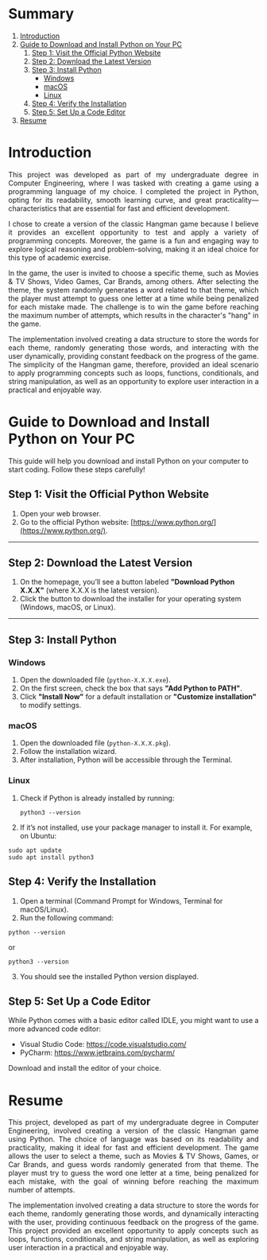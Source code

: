 # Summary
1. [Introduction](#introduction)
2. [Guide to Download and Install Python on Your PC](#guide-to-download-and-install-python-on-your-pc)
   1. [Step 1: Visit the Official Python Website](#step-1-visit-the-official-python-website)
   2. [Step 2: Download the Latest Version](#step-2-download-the-latest-version)
   3. [Step 3: Install Python](#step-3-install-python)
      - [Windows](#windows)
      - [macOS](#macos)
      - [Linux](#linux)
   4. [Step 4: Verify the Installation](#step-4-verify-the-installation)
   5. [Step 5: Set Up a Code Editor](#step-5-set-up-a-code-editor)
3. [Resume](#resume)


# Introduction

<div class="introduction" align="justify">
This project was developed as part of my undergraduate degree in Computer Engineering, where I was tasked with creating a game using a programming language of my choice. I completed the project in Python, opting for its readability, smooth learning curve, and great practicality—characteristics that are essential for fast and efficient development.

I chose to create a version of the classic Hangman game because I believe it provides an excellent opportunity to test and apply a variety of programming concepts. Moreover, the game is a fun and engaging way to explore logical reasoning and problem-solving, making it an ideal choice for this type of academic exercise.

In the game, the user is invited to choose a specific theme, such as Movies & TV Shows, Video Games, Car Brands, among others. After selecting the theme, the system randomly generates a word related to that theme, which the player must attempt to guess one letter at a time while being penalized for each mistake made. The challenge is to win the game before reaching the maximum number of attempts, which results in the character's "hang" in the game.

The implementation involved creating a data structure to store the words for each theme, randomly generating those words, and interacting with the user dynamically, providing constant feedback on the progress of the game. The simplicity of the Hangman game, therefore, provided an ideal scenario to apply programming concepts such as loops, functions, conditionals, and string manipulation, as well as an opportunity to explore user interaction in a practical and enjoyable way.
</div>

# Guide to Download and Install Python on Your PC
<div>
  
This guide will help you download and install Python on your computer to start coding. Follow these steps carefully!

## **Step 1: Visit the Official Python Website**
1. Open your web browser.
2. Go to the official Python website: [https://www.python.org/](https://www.python.org/).

---

## **Step 2: Download the Latest Version**
1. On the homepage, you’ll see a button labeled **"Download Python X.X.X"** (where X.X.X is the latest version).
2. Click the button to download the installer for your operating system (Windows, macOS, or Linux).

---

## **Step 3: Install Python**

### **Windows**
1. Open the downloaded file (`python-X.X.X.exe`).
2. On the first screen, check the box that says **"Add Python to PATH"**.
3. Click **"Install Now"** for a default installation or **"Customize installation"** to modify settings.

### **macOS**
1. Open the downloaded file (`python-X.X.X.pkg`).
2. Follow the installation wizard.
3. After installation, Python will be accessible through the Terminal.

### **Linux**
1. Check if Python is already installed by running:
   ```
   python3 --version
   ```

2. If it’s not installed, use your package manager to install it. For example, on Ubuntu:
```
sudo apt update
sudo apt install python3
```

## Step 4: Verify the Installation
1. Open a terminal (Command Prompt for Windows, Terminal for macOS/Linux).
2. Run the following command:
```
python --version
```
or
```
python3 --version
```
3. You should see the installed Python version displayed.

## Step 5: Set Up a Code Editor
While Python comes with a basic editor called IDLE, you might want to use a more advanced code editor:

- Visual Studio Code: https://code.visualstudio.com/
- PyCharm: https://www.jetbrains.com/pycharm/

Download and install the editor of your choice.
</div>


# Resume

<div class="introduction" align="justify">
This project, developed as part of my undergraduate degree in Computer Engineering, involved creating a version of the classic Hangman game using Python. The choice of language was based on its readability and practicality, making it ideal for fast and efficient development. The game allows the user to select a theme, such as Movies & TV Shows, Games, or Car Brands, and guess words randomly generated from that theme. The player must try to guess the word one letter at a time, being penalized for each mistake, with the goal of winning before reaching the maximum number of attempts.

The implementation involved creating a data structure to store the words for each theme, randomly generating those words, and dynamically interacting with the user, providing continuous feedback on the progress of the game. This project provided an excellent opportunity to apply concepts such as loops, functions, conditionals, and string manipulation, as well as exploring user interaction in a practical and enjoyable way.
</div>
